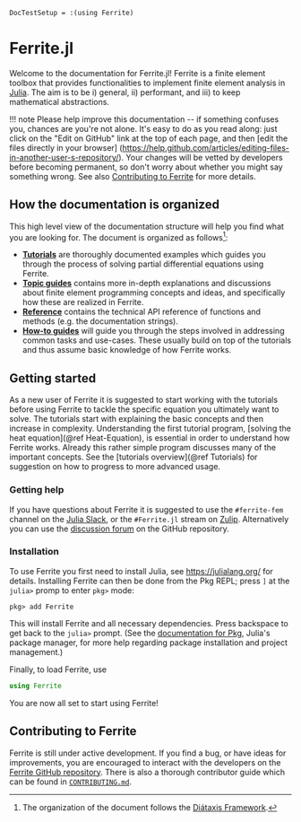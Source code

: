 ```@meta
DocTestSetup = :(using Ferrite)
```

# Ferrite.jl

Welcome to the documentation for Ferrite.jl! Ferrite is a finite element toolbox that
provides functionalities to implement finite element analysis in
[Julia](https://github.com/JuliaLang/julia). The aim is to be i) general, ii) performant,
and iii) to keep mathematical abstractions.

!!! note
    Please help improve this documentation -- if something confuses you, chances are you're
    not alone. It's easy to do as you read along: just click on the "Edit on GitHub" link at
    the top of each page, and then [edit the files directly in your browser]
    (https://help.github.com/articles/editing-files-in-another-user-s-repository/). Your
    changes will be vetted by developers before becoming permanent, so don't worry about
    whether you might say something wrong. See also [Contributing to Ferrite](@ref) for more
    details.

## How the documentation is organized

This high level view of the documentation structure will help you find what you are looking
for. The document is organized as follows[^1]:

 - [**Tutorials**](tutorials/) are thoroughly documented examples which guides you through
   the process of solving partial differential equations using Ferrite.
 - [**Topic guides**](topics/) contains more in-depth explanations and discussions about
   finite element programming concepts and ideas, and specifically how these are realized in
   Ferrite.
 - [**Reference**](reference/) contains the technical API reference of functions and methods
   (e.g. the documentation strings).
 - [**How-to guides**](howto/) will guide you through the steps involved in addressing
   common tasks and use-cases. These usually build on top of the tutorials and thus assume
   basic knowledge of how Ferrite works.

[^1]: The organization of the document follows the [Diátaxis Framework](https://diataxis.fr).


## Getting started

As a new user of Ferrite it is suggested to start working with the tutorials before using
Ferrite to tackle the specific equation you ultimately want to solve. The tutorials start
with explaining the basic concepts and then increase in complexity. Understanding the first
tutorial program, [solving the heat equation](@ref Heat-Equation), is essential in order to
understand how Ferrite works. Already this rather simple program discusses many of the
important concepts. See the [tutorials overview](@ref Tutorials) for suggestion on how to
progress to more advanced usage.

### Getting help

If you have questions about Ferrite it is suggested to use the `#ferrite-fem` channel on the
[Julia Slack](https://julialang.org/slack/), or the `#Ferrite.jl` stream on
[Zulip](https://julialang.zulipchat.com/). Alternatively you can use the [discussion
forum](https://github.com/Ferrite-FEM/Ferrite.jl/discussions) on the GitHub repository.

### Installation

To use Ferrite you first need to install Julia, see <https://julialang.org/> for details.
Installing Ferrite can then be done from the Pkg REPL; press `]` at the `julia>` promp to
enter `pkg>` mode:

```
pkg> add Ferrite
```

This will install Ferrite and all necessary dependencies. Press backspace to get back to the
`julia>` prompt. (See the [documentation for Pkg](https://pkgdocs.julialang.org/), Julia's
package manager, for more help regarding package installation and project management.)

Finally, to load Ferrite, use

```julia
using Ferrite
```

You are now all set to start using Ferrite!


## Contributing to Ferrite

Ferrite is still under active development. If you find a bug, or have ideas for
improvements, you are encouraged to interact with the developers on the [Ferrite GitHub
repository](https://github.com/Ferrite-FEM/Ferrite.jl). There is also a thorough contributor
guide which can be found in
[`CONTRIBUTING.md`](https://github.com/Ferrite-FEM/Ferrite.jl/blob/master/CONTRIBUTING.md).
